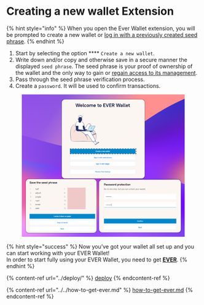 # Creating a new wallet Extension

{% hint style="info" %}
When you open the Ever Wallet extension, you will be prompted to create a new wallet or [log in with a previously created seed phrase](../sign-in-with-existing-seed-phrase/sign-in-with-existing-seed-phrase-extension.md).
{% endhint %}

1. Start by selecting the option **** `Create a new wallet`.
2. Write down and/or copy and otherwise save in a secure manner the displayed `seed phrase`. The seed phrase is your proof of ownership of the wallet and the only way to gain or [regain access to its management](../sign-in-with-existing-seed-phrase/sign-in-with-existing-seed-phrase-extension.md).
3. Pass through the seed phrase verification process.&#x20;
4. Create a `password`. It will be used to confirm transactions.

<figure><img src="../../../.gitbook/assets/image (7).png" alt=""><figcaption></figcaption></figure>

{% hint style="success" %}
Now you’ve got your wallet all set up and you can start working with your EVER Wallet!\
In order to start fully using your EVER Wallet, you need to get [**EVER**](../../how-to-get-ever.md).&#x20;
{% endhint %}

{% content-ref url="../deploy/" %}
[deploy](../deploy/)
{% endcontent-ref %}

{% content-ref url="../../how-to-get-ever.md" %}
[how-to-get-ever.md](../../how-to-get-ever.md)
{% endcontent-ref %}

